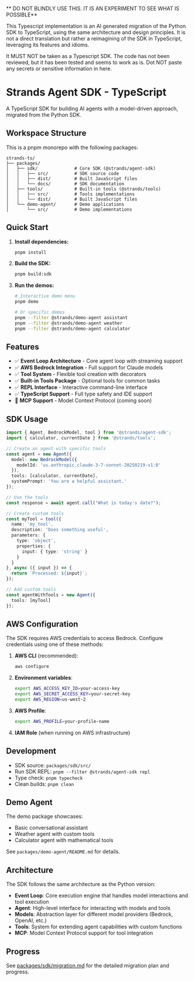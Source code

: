 ** DO NOT BLINDLY USE THIS. IT IS AN EXPERIMENT TO SEE WHAT IS POSSIBLE**

This Typescript implementation is an AI generated migration of the Python SDK to TypeScript, using the same architecture and design principles. It is not a direct translation but rather a reimagining of the SDK in TypeScript, leveraging its features and idioms.

It MUST NOT be taken as a Typescript SDK. The code has not been reviewed, but it has been tested and seems to work as is. Dot NOT paste any secrets or sensitive information in here.



# Strands Agent SDK - TypeScript

A TypeScript SDK for building AI agents with a model-driven approach, migrated from the Python SDK.

## Workspace Structure

This is a pnpm monorepo with the following packages:

```
strands-ts/
├── packages/
│   ├── sdk/              # Core SDK (@strands/agent-sdk)
│   │   ├── src/          # SDK source code
│   │   ├── dist/         # Built JavaScript files
│   │   └── docs/         # SDK documentation
│   ├── tools/            # Built-in tools (@strands/tools)
│   │   ├── src/          # Tools implementations
│   │   └── dist/         # Built JavaScript files
│   └── demo-agent/       # Demo applications
│       └── src/          # Demo implementations
```

## Quick Start

1. **Install dependencies:**
   ```bash
   pnpm install
   ```

2. **Build the SDK:**
   ```bash
   pnpm build:sdk
   ```

3. **Run the demos:**
   ```bash
   # Interactive demo menu
   pnpm demo
   
   # Or specific demos
   pnpm --filter @strands/demo-agent assistant
   pnpm --filter @strands/demo-agent weather
   pnpm --filter @strands/demo-agent calculator
   ```

## Features

- ✅ **Event Loop Architecture** - Core agent loop with streaming support
- ✅ **AWS Bedrock Integration** - Full support for Claude models
- ✅ **Tool System** - Flexible tool creation with decorators
- ✅ **Built-in Tools Package** - Optional tools for common tasks
- ✅ **REPL Interface** - Interactive command-line interface
- ✅ **TypeScript Support** - Full type safety and IDE support
- 🚧 **MCP Support** - Model Context Protocol (coming soon)

## SDK Usage

```typescript
import { Agent, BedrockModel, tool } from '@strands/agent-sdk';
import { calculator, currentDate } from '@strands/tools';

// Create an agent with specific tools
const agent = new Agent({
  model: new BedrockModel({
    modelId: 'us.anthropic.claude-3-7-sonnet-20250219-v1:0'
  }),
  tools: [calculator, currentDate],
  systemPrompt: 'You are a helpful assistant.'
});

// Use the tools
const response = await agent.call("What is today's date?");

// Create custom tools
const myTool = tool({
  name: 'my_tool',
  description: 'Does something useful',
  parameters: {
    type: 'object',
    properties: {
      input: { type: 'string' }
    }
  }
}, async ({ input }) => {
  return `Processed: ${input}`;
});

// Add custom tools
const agentWithTools = new Agent({
  tools: [myTool]
});
```

## AWS Configuration

The SDK requires AWS credentials to access Bedrock. Configure credentials using one of these methods:

1. **AWS CLI** (recommended):
   ```bash
   aws configure
   ```

2. **Environment variables**:
   ```bash
   export AWS_ACCESS_KEY_ID=your-access-key
   export AWS_SECRET_ACCESS_KEY=your-secret-key
   export AWS_REGION=us-west-2
   ```

3. **AWS Profile**:
   ```bash
   export AWS_PROFILE=your-profile-name
   ```

4. **IAM Role** (when running on AWS infrastructure)

## Development

- SDK source: `packages/sdk/src/`
- Run SDK REPL: `pnpm --filter @strands/agent-sdk repl`
- Type check: `pnpm typecheck`
- Clean builds: `pnpm clean`

## Demo Agent

The demo package showcases:
- Basic conversational assistant
- Weather agent with custom tools
- Calculator agent with mathematical tools

See `packages/demo-agent/README.md` for details.

## Architecture

The SDK follows the same architecture as the Python version:

- **Event Loop**: Core execution engine that handles model interactions and tool execution
- **Agent**: High-level interface for interacting with models and tools
- **Models**: Abstraction layer for different model providers (Bedrock, OpenAI, etc.)
- **Tools**: System for extending agent capabilities with custom functions
- **MCP**: Model Context Protocol support for tool integration

## Progress

See [packages/sdk/migration.md](./packages/sdk/migration.md) for the detailed migration plan and progress.